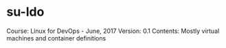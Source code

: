 # su-ldo
Course: Linux for DevOps - June, 2017
Version: 0.1
Contents: Mostly virtual machines and container definitions
